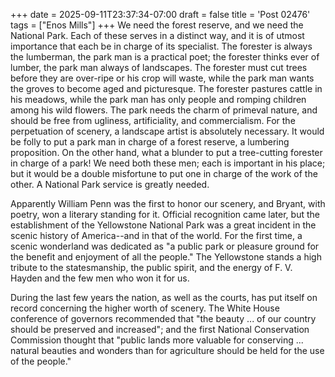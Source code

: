 +++
date = 2025-09-11T23:37:34-07:00
draft = false
title = 'Post 02476'
tags = ["Enos Mills"]
+++
We need the forest reserve, and we need the National Park. Each of these serves in a distinct way, and it is of utmost importance that each be in charge of its specialist. The forester is always the lumberman, the park man is a practical poet; the forester thinks ever of lumber, the park man always of landscapes. The forester must cut trees before they are over-ripe or his crop will waste, while the park man wants the groves to become aged and picturesque. The forester pastures cattle in his meadows, while the park man has only people and romping children among his wild flowers. The park needs the charm of primeval nature, and should be free from ugliness, artificiality, and commercialism. For the perpetuation of scenery, a landscape artist is absolutely necessary. It would be folly to put a park man in charge of a forest reserve, a lumbering proposition. On the other hand, what a blunder to put a tree-cutting forester in charge of a park! We need both these men; each is important in his place; but it would be a double misfortune to put one in charge of the work of the other. A National Park service is greatly needed.

Apparently William Penn was the first to honor our scenery, and Bryant, with poetry, won a literary standing for it. Official recognition came later, but the establishment of the Yellowstone National Park was a great incident in the scenic history of America--and in that of the world. For the first time, a scenic wonderland was dedicated as "a public park or pleasure ground for the benefit and enjoyment of all the people." The Yellowstone stands a high tribute to the statesmanship, the public spirit, and the energy of F. V. Hayden and the few men who won it for us.

During the last few years the nation, as well as the courts, has put itself on record concerning the higher worth of scenery. The White House conference of governors recommended that "the beauty ... of our country should be preserved and increased"; and the first National Conservation Commission thought that "public lands more valuable for conserving ... natural beauties and wonders than for agriculture should be held for the use of the people."
